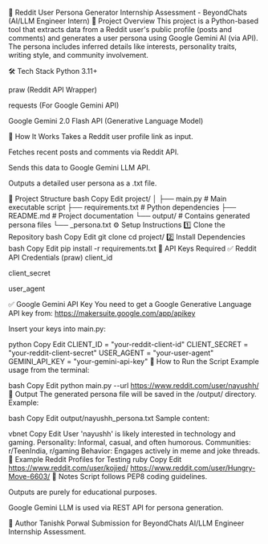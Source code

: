 🚀 Reddit User Persona Generator
Internship Assessment - BeyondChats (AI/LLM Engineer Intern)
📄 Project Overview
This project is a Python-based tool that extracts data from a Reddit user's public profile (posts and comments) and generates a user persona using Google Gemini AI (via API).
The persona includes inferred details like interests, personality traits, writing style, and community involvement.

🛠️ Tech Stack
Python 3.11+

praw (Reddit API Wrapper)

requests (For Google Gemini API)

Google Gemini 2.0 Flash API (Generative Language Model)

🎯 How It Works
Takes a Reddit user profile link as input.

Fetches recent posts and comments via Reddit API.

Sends this data to Google Gemini LLM API.

Outputs a detailed user persona as a .txt file.

📂 Project Structure
bash
Copy
Edit
project/
│
├── main.py               # Main executable script
├── requirements.txt       # Python dependencies
├── README.md              # Project documentation
└── output/                # Contains generated persona files
    └── <username>_persona.txt
⚙️ Setup Instructions
1️⃣ Clone the Repository
bash
Copy
Edit
git clone <your-repository-link>
cd project/
2️⃣ Install Dependencies
bash
Copy
Edit
pip install -r requirements.txt
🔑 API Keys Required
✅ Reddit API Credentials (praw)
client_id

client_secret

user_agent

✅ Google Gemini API Key
You need to get a Google Generative Language API key from:
https://makersuite.google.com/app/apikey

Insert your keys into main.py:

python
Copy
Edit
CLIENT_ID = "your-reddit-client-id"
CLIENT_SECRET = "your-reddit-client-secret"
USER_AGENT = "your-user-agent"
GEMINI_API_KEY = "your-gemini-api-key"
🚀 How to Run the Script
Example usage from the terminal:

bash
Copy
Edit
python main.py --url https://www.reddit.com/user/nayushh/
📄 Output
The generated persona file will be saved in the /output/ directory. Example:

bash
Copy
Edit
output/nayushh_persona.txt
Sample content:

vbnet
Copy
Edit
User 'nayushh' is likely interested in technology and gaming.
Personality: Informal, casual, and often humorous.
Communities: r/TeenIndia, r/gaming
Behavior: Engages actively in meme and joke threads.
📝 Example Reddit Profiles for Testing
ruby
Copy
Edit
https://www.reddit.com/user/kojied/
https://www.reddit.com/user/Hungry-Move-6603/
📌 Notes
Script follows PEP8 coding guidelines.

Outputs are purely for educational purposes.

Google Gemini LLM is used via REST API for persona generation.

🙋 Author
Tanishk Porwal
Submission for BeyondChats AI/LLM Engineer Internship Assessment.

